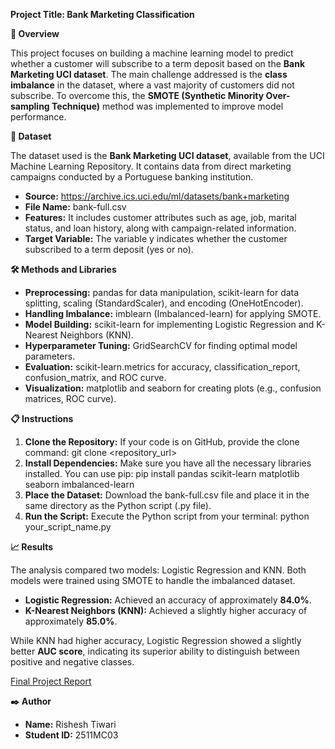 **Project Title: Bank Marketing Classification**

**📄 Overview**

This project focuses on building a machine learning model to predict whether a customer will subscribe to a term deposit based on the **Bank Marketing UCI dataset**. The main challenge addressed is the **class imbalance** in the dataset, where a vast majority of customers did not subscribe. To overcome this, the **SMOTE (Synthetic Minority Over-sampling Technique)** method was implemented to improve model performance.

**💾 Dataset**

The dataset used is the **Bank Marketing UCI dataset**, available from the UCI Machine Learning Repository. It contains data from direct marketing campaigns conducted by a Portuguese banking institution.
- **Source:** https://archive.ics.uci.edu/ml/datasets/bank+marketing
- **File Name:** bank-full.csv
- **Features:** It includes customer attributes such as age, job, marital status, and loan history, along with campaign-related information.
- **Target Variable:** The variable y indicates whether the customer subscribed to a term deposit (yes or no).

**🛠️ Methods and Libraries**

- **Preprocessing:** pandas for data manipulation, scikit-learn for data splitting, scaling (StandardScaler), and encoding (OneHotEncoder).
- **Handling Imbalance:** imblearn (Imbalanced-learn) for applying SMOTE.
- **Model Building:** scikit-learn for implementing Logistic Regression and K-Nearest Neighbors (KNN).
- **Hyperparameter Tuning:** GridSearchCV for finding optimal model parameters.
- **Evaluation:** scikit-learn.metrics for accuracy, classification_report, confusion_matrix, and ROC curve.
- **Visualization:** matplotlib and seaborn for creating plots (e.g., confusion matrices, ROC curve).

**📋 Instructions**

1. **Clone the Repository:** If your code is on GitHub, provide the clone command:
git clone <repository_url>
2. **Install Dependencies:** Make sure you have all the necessary libraries installed. You can use pip:
pip install pandas scikit-learn matplotlib seaborn imbalanced-learn
3. **Place the Dataset:** Download the bank-full.csv file and place it in the same directory as the Python script (.py file).
4. **Run the Script:** Execute the Python script from your terminal:
python your_script_name.py

**📈 Results**

The analysis compared two models: Logistic Regression and KNN. Both models were trained using SMOTE to handle the imbalanced dataset.

- **Logistic Regression:** Achieved an accuracy of approximately **84.0%**.
- **K-Nearest Neighbors (KNN):** Achieved a slightly higher accuracy of approximately **85.0%**.

While KNN had higher accuracy, Logistic Regression showed a slightly better **AUC score**, indicating its superior ability to distinguish between positive and negative classes.

[Final Project Report](report.pdf)

**✒️ Author**

- **Name:** Rishesh Tiwari
- **Student ID:** 2511MC03





